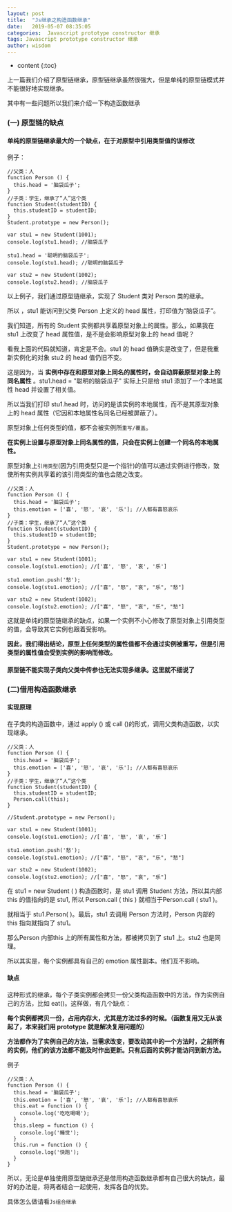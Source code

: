 ```yaml
---
layout: post
title:  "Js继承之构造函数继承"
date:   2019-05-07 08:35:05
categories:  Javascript prototype constructor 继承
tags: Javascript prototype constructor 继承
author: wisdom
---
```


* content
{:toc}

上一篇我们介绍了原型链继承，原型链继承虽然很强大，但是单纯的原型链模式并不能很好地实现继承。

其中有一些问题所以我们来介绍一下构造函数继承






### (一) 原型链的缺点

#### 单纯的原型链继承最大的一个缺点，在于对原型中引用类型值的误修改

例子：

    //父类：人
    function Person () {
      this.head = '脑袋瓜子';
    }
    //子类：学生，继承了“人”这个类
    function Student(studentID) {
      this.studentID = studentID;
    }
    Student.prototype = new Person();

    var stu1 = new Student(1001);
    console.log(stu1.head); //脑袋瓜子

    stu1.head = '聪明的脑袋瓜子';
    console.log(stu1.head); //聪明的脑袋瓜子
    
    var stu2 = new Student(1002);
    console.log(stu2.head); //脑袋瓜子
        
以上例子，我们通过原型链继承，实现了 Student 类对 Person 类的继承。

所以 ，stu1 能访问到父类 Person 上定义的 head 属性，打印值为“脑袋瓜子”。

我们知道，所有的 Student 实例都共享着原型对象上的属性。那么，如果我在 stu1 上改变了 head 属性值，是不是会影响原型对象上的 head 值呢？

看我上面的代码就知道，肯定是不会。stu1 的 head 值确实是改变了，但是我重新实例化的对象 stu2 的 head 值仍旧不变。

这是因为，当 **实例中存在和原型对象上同名的属性时，会自动屏蔽原型对象上的同名属性** 。stu1.head = "聪明的脑袋瓜子" 实际上只是给 stu1 添加了一个本地属性 head 并设置了相关值。

所以当我们打印 stu1.head 时，访问的是该实例的本地属性，而不是其原型对象上的 head 属性（它因和本地属性名同名已经被屏蔽了）。

原型对象上任何类型的值，都不会被实例所`重写/覆盖`。

**在实例上设置与原型对象上同名属性的值，只会在实例上创建一个同名的本地属性。**

    

原型对象上`引用类型`(因为引用类型只是一个指针)的值可以通过实例进行修改，致使所有实例共享着的该引用类型的值也会随之改变。

    //父类：人
    function Person () {
      this.head = '脑袋瓜子';
      this.emotion = ['喜', '怒', '哀', '乐']; //人都有喜怒哀乐
    }
    //子类：学生，继承了“人”这个类
    function Student(studentID) {
      this.studentID = studentID;
    }
    Student.prototype = new Person();

    var stu1 = new Student(1001);
    console.log(stu1.emotion); //['喜', '怒', '哀', '乐']

    stu1.emotion.push('愁');
    console.log(stu1.emotion); //["喜", "怒", "哀", "乐", "愁"]
    
    var stu2 = new Student(1002);
    console.log(stu2.emotion); //["喜", "怒", "哀", "乐", "愁"]
    
这就是单纯的原型链继承的缺点，如果一个实例不小心修改了原型对象上引用类型的值，会导致其它实例也跟着受影响。

**因此，我们得出结论，原型上任何类型的属性值都不会通过实例被重写，但是引用类型的属性值会受到实例的影响而修改。**

#### 原型链不能实现子类向父类中传参也无法实现多继承。这里就不细说了

### (二)借用构造函数继承

#### 实现原理

在子类的构造函数中，通过 apply () 或 call ()的形式，调用父类构造函数，以实现继承。

    //父类：人
    function Person () {
      this.head = '脑袋瓜子';
      this.emotion = ['喜', '怒', '哀', '乐']; //人都有喜怒哀乐
    }
    //子类：学生，继承了“人”这个类
    function Student(studentID) {
      this.studentID = studentID;
      Person.call(this);
    }
    
    //Student.prototype = new Person();

    var stu1 = new Student(1001);
    console.log(stu1.emotion); //['喜', '怒', '哀', '乐']

    stu1.emotion.push('愁');
    console.log(stu1.emotion); //["喜", "怒", "哀", "乐", "愁"]
    
    var stu2 = new Student(1002);
    console.log(stu2.emotion); //["喜", "怒", "哀", "乐"]
    
在 stu1 = new Student ( ) 构造函数时，是 stu1 调用 Student 方法，所以其内部 this 的值指向的是 stu1, 所以 Person.call ( this ) 就相当于Person.call ( stu1 )。

就相当于 stu1.Person( )。最后，stu1 去调用 Person 方法时，Person 内部的 this 指向就指向了 stu1。

那么Person 内部this 上的所有属性和方法，都被拷贝到了 stu1 上。stu2 也是同理。

所以其实是，每个实例都具有自己的 emotion 属性副本。他们互不影响。
 
#### 缺点

这种形式的继承，每个子类实例都会拷贝一份父类构造函数中的方法，作为实例自己的方法，比如 eat()。这样做，有几个缺点：

**每个实例都拷贝一份，占用内存大，尤其是方法过多的时候。（函数复用又无从谈起了，本来我们用 prototype 就是解决复用问题的）**

**方法都作为了实例自己的方法，当需求改变，要改动其中的一个方法时，之前所有的实例，他们的该方法都不能及时作出更新。只有后面的实例才能访问到新方法。**

例子

    //父类：人
    function Person () {
      this.head = '脑袋瓜子';
      this.emotion = ['喜', '怒', '哀', '乐']; //人都有喜怒哀乐
      this.eat = function () {
        console.log('吃吃喝喝');
      }
      this.sleep = function () {
        console.log('睡觉');
      }
      this.run = function () {
        console.log('快跑');
      }
    }
    
所以，无论是单独使用原型链继承还是借用构造函数继承都有自己很大的缺点，最好的办法是，将两者结合一起使用，发挥各自的优势。

具体怎么做请看`Js组合继承`
